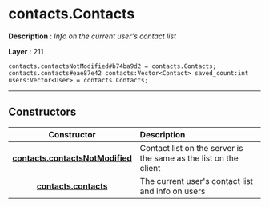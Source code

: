 # contacts.Contacts

**Description** : *Info on the current user&#039;s contact list*

**Layer** : 211

```tl
contacts.contactsNotModified#b74ba9d2 = contacts.Contacts;
contacts.contacts#eae87e42 contacts:Vector<Contact> saved_count:int users:Vector<User> = contacts.Contacts;
```

---

## Constructors

| Constructor | Description |
| :---: | :--- |
| [**contacts.contactsNotModified**](constructor/contacts.contactsNotModified) | Contact list on the server is the same as the list on the client |
| [**contacts.contacts**](constructor/contacts.contacts) | The current user's contact list and info on users |